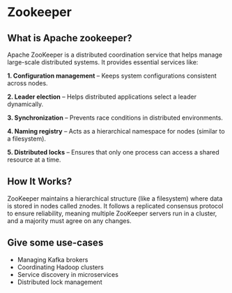 # Zookeeper

## What is Apache zookeeper?

Apache ZooKeeper is a distributed coordination service that helps manage large-scale distributed systems. It provides essential services like:

**1. Configuration management** – Keeps system configurations consistent across nodes.

**2. Leader election** – Helps distributed applications select a leader dynamically.

**3. Synchronization** – Prevents race conditions in distributed environments.

**4. Naming registry** – Acts as a hierarchical namespace for nodes (similar to a filesystem).

**5. Distributed locks** – Ensures that only one process can access a shared resource at a time.

## How It Works?

ZooKeeper maintains a hierarchical structure (like a filesystem) where data is stored in nodes called znodes. It follows a replicated consensus protocol to ensure reliability, meaning multiple ZooKeeper servers run in a cluster, and a majority must agree on any changes.

## Give some use-cases

- Managing Kafka brokers
- Coordinating Hadoop clusters
- Service discovery in microservices
- Distributed lock management
